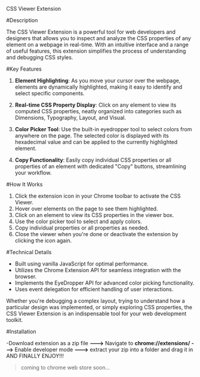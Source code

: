 CSS Viewer Extension

#Description

The CSS Viewer Extension is a powerful tool for web developers and designers that allows you to inspect and analyze the CSS properties of any element on a webpage in real-time. With an intuitive interface and a range of useful features, this extension simplifies the process of understanding and debugging CSS styles.

#Key Features

1. **Element Highlighting**: As you move your cursor over the webpage, elements are dynamically highlighted, making it easy to identify and select specific components.

2. **Real-time CSS Property Display**: Click on any element to view its computed CSS properties, neatly organized into categories such as Dimensions, Typography, Layout, and Visual.

3. **Color Picker Tool**: Use the built-in eyedropper tool to select colors from anywhere on the page. The selected color is displayed with its hexadecimal value and can be applied to the currently highlighted element.

4. **Copy Functionality**: Easily copy individual CSS properties or all properties of an element with dedicated "Copy" buttons, streamlining your workflow.


#How It Works

1. Click the extension icon in your Chrome toolbar to activate the CSS Viewer.
2. Hover over elements on the page to see them highlighted.
3. Click on an element to view its CSS properties in the viewer box.
4. Use the color picker tool to select and apply colors.
5. Copy individual properties or all properties as needed.
6. Close the viewer when you're done or deactivate the extension by clicking the icon again.

#Technical Details

- Built using vanilla JavaScript for optimal performance.
- Utilizes the Chrome Extension API for seamless integration with the browser.
- Implements the EyeDropper API for advanced color picking functionality.
- Uses event delegation for efficient handling of user interactions.

Whether you're debugging a complex layout, trying to understand how a particular design was implemented, or simply exploring CSS properties, the CSS Viewer Extension is an indispensable tool for your web development toolkit.

#Installation

-Download extension as a zip file **--->** Navigate to **chrome://extensions/** **--->** Enable developer mode **--->** extract your zip into a folder and drag it in AND FINALLY ENJOY!!!


> coming to chrome web store soon...
